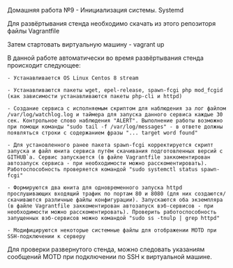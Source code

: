 Домашняя работа №9 - Инициализация системы. Systemd

Для развёртывания стенда необходимо скачать из этого репозиторя файлы Vagrantfile

Затем стартовать виртуальную машину - vagrant up

В данной работе автоматически во время развёртывания стенда происходит следующее:

    - Устанавливается OS Linux Centos 8 stream
    
    - Устанавливаются пакеты wget, epel-release, spawn-fcgi php mod_fcgid (как зависимости устанавливаются пакеты php-cli и httpd)

    - Cоздание сервиса с исполняемым скриптом для наблюдения за лог файлом /var/log/watchlog.log и таймера для запуска данного сервиса каждые 30 сек. Контрольное слово наблюдения "ALERT". Выполнение работы возможно при помощи команды "sudo tail -f /var/log/messages" - в ответе должны появляться строки с содержанием фразы "... target word found"
    
    - Для установленного ранее пакета spawn-fcgi корректируется скрипт запуска и файл юнита сервиса путём скачивания подготовленных версий с GITHUB`а. Сервис запускается (в файле Vagrantfile заккоментирован автозапуск сервиса - при необходимости можно расскоментировать). Работоспособность проверяется командой "sudo systemctl status spawn-fcgi"
    
    - Формируются два юнита для одновременного запуска httpd прослушивающих входящий трафик по портам 80 и 8080 (для них создаются/скачиваются различные файлы конфигурации). Запускаются оба экземпляра (в файле Vagrantfile заккоментирован автозапуск вэб-сервисов - при необходимости можно расскоментировать). Проверить работоспособность запущенных вэб-сервисов можно командой "sudo ss -tnulp | grep httpd"
    
    - Модифицируются некоторые системные файлы для отображении MOTD при SSH-подключении к серверу
Для проверки развернутого стенда, можно следовать указаниям сообщений MOTD при подключении по SSH к виртуальной машине.
